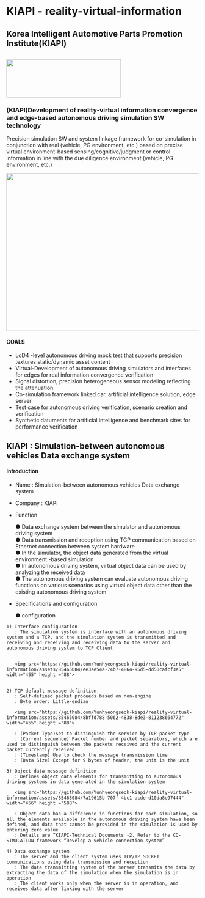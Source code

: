 # KIAPI - reality-virtual-information

## Korea Intelligent Automotive Parts Promotion Institute(KIAPI) 
## <img src="https://github.com/Yunhyeongseok-kiapi/KIAPI_dataset/assets/85465084/9304bae8-7878-4b71-853f-08cff6392d4e" width="300" height ="100">

### (KIAPI)Development of reality-virtual information convergence and edge-based autonomous driving simulation SW technology
Precision simulation SW and system linkage framework for co-simulation in conjunction with real (vehicle, PG environment, etc.) based on precise virtual environment-based sensing/cognitive/judgment or control information in line with the due diligence environment (vehicle, PG environment, etc.)

<img src="https://github.com/Yunhyeongseok-kiapi/reality-virtual-information/assets/85465084/7cd81715-3128-471c-a1f5-96908db05a16" width="1583" height ="413">

#### GOALS
- LoD4 -level autonomous driving mock test that supports precision textures static/dynamic asset content
- Virtual-Development of autonomous driving simulators and interfaces for edges for real information convergence verification
- Signal distortion, precision heterogeneous sensor modeling reflecting the attenuation
- Co-simulation framework linked car, artificial intelligence solution, edge server
- Test case for autonomous driving verification, scenario creation and verification
- Synthetic datuments for artificial intelligence and benchmark sites for performance verification

 ## KIAPI : Simulation-between autonomous vehicles Data exchange system

  #### Introduction
  
   - Name : Simulation-between autonomous vehicles Data exchange system
   - Company : KIAPI
   - Function
     
     ● Data exchange system between the simulator and autonomous driving system  
     ● Data transmission and reception using TCP communication based on Ethernet connection between system hardware  
     ● In the simulator, the object data generated from the virtual environment -based simulation  
     ● In autonomous driving system, virtual object data can be used by analyzing the received data  
     ● The autonomous driving system can evaluate autonomous driving functions on various scenarios using virtual object data other than the existing autonomous driving system

   - Specifications and configuration
 
     ● configuration

    1) Interface configuration      
       : The simulation system is interface with an autonomous driving system and a TCP, and the simulation system is transmitted and receiving and receiving and receiving data to the server and autonomous driving system to TCP Client       
 

       <img src="https://github.com/Yunhyeongseok-kiapi/reality-virtual-information/assets/85465084/ee3ae54a-74b7-4864-95d5-dd50cafcf3e5" width="455" height ="88">     


    2) TCP default message definition       
       : Self-defined packet proceeds based on non-engine              
       : Byte order: Little-endian      

       <img src="https://github.com/Yunhyeongseok-kiapi/reality-virtual-information/assets/85465084/8bffd788-5062-4838-8de3-811238664772" width="455" height ="88">            

       : (Packet Type)Set to distinguish the service by TCP packet type      
       : (Current sequence) Packet number and packet separators, which are used to distinguish between the packets received and the current packet currently received       
       : (Timestamp) Use to check the message transmission time       
       : (Data Size) Except for 9 bytes of header, the unit is the unit      

    3) Object data message definition        
       : Defines object data elements for transmitting to autonomous driving systems in data generated in the simulation system
       
       <img src="https://github.com/Yunhyeongseok-kiapi/reality-virtual-information/assets/85465084/7a19615b-707f-4bc1-acde-d10da8e97444" width="456" height ="588">            
       
       : Object data has a difference in functions for each simulation, so all the elements available in the autonomous driving system have been defined, and data that cannot be provided in the simulation is used by entering zero value           
       : Details are “KIAPI-Technical Documents -2. Refer to the CO-SIMULATION framework “Develop a vehicle connection system”

    4) Data exchange system               
       : The server and the client system uses TCP/IP SOCKET communications using data transmission and reception       
       : The data transmitting system of the server transmits the data by extracting the data of the simulation when the simulation is in operation       
       : The client works only when the server is in operation, and receives data after linking with the server

       
 
